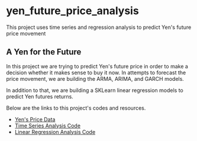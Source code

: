 # yen_future_price_analysis
This project uses time series and regression analysis to predict Yen's future price movement

## A Yen for the Future

In this project we are trying to predict Yen's future price in order to make a decision whether it makes sense to buy it now. In attempts to forecast the price movement, we are building the ARMA, ARIMA, and GARCH models.

In addition to that, we are building a SKLearn linear regression models to predict Yen futures returns.

Below are the links to this project's codes and resources.
* [Yen's Price Data](yen.csv)
* [Time Series Analysis Code](time_series_analysis.ipynb)
* [Linear Regression Analysis Code](regression_analysis.ipynb)